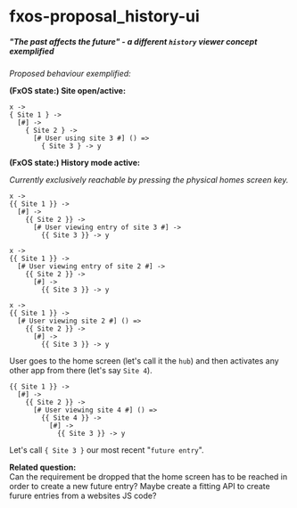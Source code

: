 # fxos-proposal_history-ui
##### "The past affects the future" - a different `history` viewer concept exemplified

_Proposed behaviour exemplified:_

**(FxOS state:) Site open/active:**

```
x ->
{ Site 1 } ->
  [#] ->
    { Site 2 } ->
      [# User using site 3 #] () =>
        { Site 3 } -> y
```

**(FxOS state:) History mode active:**  

_Currently exclusively reachable by pressing the physical homes screen key._

```
x ->
{{ Site 1 }} ->
  [#] ->
    {{ Site 2 }} ->
      [# User viewing entry of site 3 #] ->
        {{ Site 3 }} -> y

x ->
{{ Site 1 }} ->
  [# User viewing entry of site 2 #] ->
    {{ Site 2 }} ->
      [#] ->
        {{ Site 3 }} -> y

x ->
{{ Site 1 }} ->
  [# User viewing site 2 #] () =>
    {{ Site 2 }} ->
      [#] ->
        {{ Site 3 }} -> y
```

User goes to the home screen (let's call it the `hub`) and then activates any other app from there (let's say `Site 4`).

```
{{ Site 1 }} ->
  [#] ->
    {{ Site 2 }} ->
      [# User viewing site 4 #] () =>
        {{ Site 4 }} ->
          [#] ->
            {{ Site 3 }} -> y
```

Let's call `{ Site 3 }` our most recent "`future entry`".

**Related question:**  
Can the requirement be dropped that the home screen has to be reached in order to create a new
future entry? Maybe create a fitting API to create furure entries from a websites JS code?
